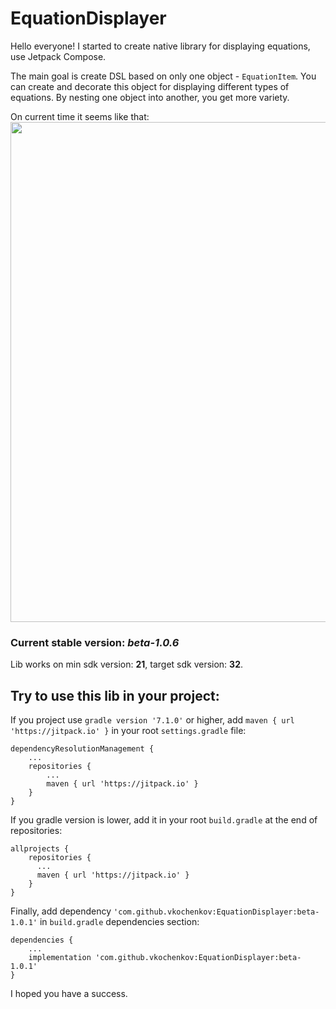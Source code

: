 # EquationDisplayer

Hello everyone!
I started to create native library for displaying equations, use Jetpack Compose.

The main goal is create DSL based on only one object - `EquationItem`. You can create and decorate this object for displaying different types of equations. By nesting one object into another, you get more variety.

On current time it seems like that: 
<img src="https://user-images.githubusercontent.com/107124959/173235770-2bf2009a-64bf-4f0b-b13e-395f4520331d.png" style="width:800px;"/>

### Current stable version: *beta-1.0.6*
Lib works on min sdk version: **21**, target sdk version: **32**.

## Try to use this lib in your project:

If you project use `gradle version '7.1.0'` or higher, add `maven { url 'https://jitpack.io' }` in your root `settings.gradle` file:
```
dependencyResolutionManagement {
    ...
    repositories {
        ...
        maven { url 'https://jitpack.io' }
    }
}
```
If you gradle version is lower, add it in your root `build.gradle` at the end of repositories:
```
allprojects {
    repositories {
      ...
      maven { url 'https://jitpack.io' }
    }
}
```
Finally, add dependency `'com.github.vkochenkov:EquationDisplayer:beta-1.0.1'` in `build.gradle` dependencies section:
```
dependencies {
    ...
    implementation 'com.github.vkochenkov:EquationDisplayer:beta-1.0.1'
}
```
I hoped you have a success.



